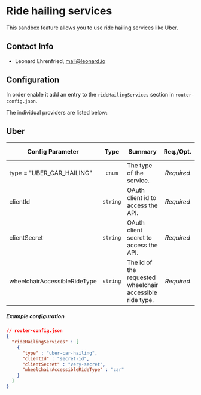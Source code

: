 # Ride hailing services

This sandbox feature allows you to use ride hailing services like Uber.

## Contact Info

- Leonard Ehrenfried, [mail@leonard.io](mailto:mail@leonard.io)

## Configuration

In order enable it add an entry to the `rideHailingServices` section in `router-config.json`.

The individual providers are listed below:

## Uber

<!-- uber-car-hailing BEGIN -->
<!-- NOTE! This section is auto-generated. Do not change, change doc in code instead. -->

| Config Parameter             |   Type   | Summary                                                  |  Req./Opt. | Default Value | Since |
|------------------------------|:--------:|----------------------------------------------------------|:----------:|---------------|:-----:|
| type = "UBER_CAR_HAILING"    |  `enum`  | The type of the service.                                 | *Required* |               |  2.3  |
| clientId                     | `string` | OAuth client id to access the API.                       | *Required* |               |  2.3  |
| clientSecret                 | `string` | OAuth client secret to access the API.                   | *Required* |               |  2.3  |
| wheelchairAccessibleRideType | `string` | The id of the requested wheelchair accessible ride type. | *Required* |               |  2.3  |


##### Example configuration

```JSON
// router-config.json
{
  "rideHailingServices" : [
    {
      "type" : "uber-car-hailing",
      "clientId" : "secret-id",
      "clientSecret" : "very-secret",
      "wheelchairAccessibleRideType" : "car"
    }
  ]
}
```

<!-- uber-car-hailing END -->
